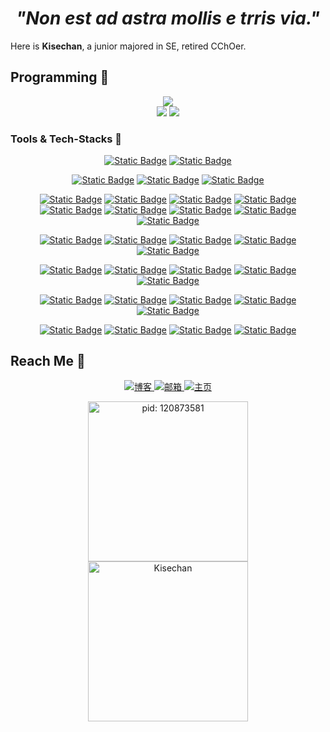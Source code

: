 <h1 align="center"><i>"Non est ad astra mollis e trris via."</i></h1>

Here is **Kisechan**, a junior majored in SE, retired CChOer.

## Programming :speech_balloon:

<div align="center">
  <img src="https://github-readme-activity-graph.vercel.app/graph?username=Kisechan&theme=minimal">
</div>

<div align="center">
  <img src="https://github-readme-stats.vercel.app/api?username=Kisechan&hide=contribs&count_private=true&show_icons=true&line_height=24&hide_border=true">
  <img src="https://github-readme-stats.vercel.app/api/top-langs/?username=kisechan&hide=html,css&exclude_repo=kisechan.github.io,kisechan,blog-source&layout=compact&hide_border=true">
</div>

### Tools & Tech-Stacks :movie_camera:

<div align="center">

<!-- OS -->

[![Static Badge](https://img.shields.io/badge/Ubuntu-%23E95420?style=flat-square&logo=ubuntu&logoColor=white)](https://ubuntu.com/)
[![Static Badge](https://img.shields.io/badge/Windows-%230854C1?style=flat-square&logoColor=white)](https://www.microsoft.com/zh-cn/windows/)

<!-- LaTeX, Typst and Markdown -->

[![Static Badge](https://img.shields.io/badge/LaTeX-%23008080?style=flat-square&logo=latex&logoColor=white)](https://www.latex-project.org/)
[![Static Badge](https://img.shields.io/badge/Typst-%23239DAD?style=flat-square&logo=typst&logoColor=white)](https://typst.app/)
[![Static Badge](https://img.shields.io/badge/Markdown-%23000000?style=flat-square&logo=markdown&logoColor=white)](https://en.wikipedia.org/wiki/Markdown)

<!-- Programming Languages -->

[![Static Badge](https://img.shields.io/badge/C-%23A8B9CC?style=flat-square&logo=c&logoColor=white)](https://www.c-language.org/)
[![Static Badge](https://img.shields.io/badge/C%2B%2B-%2300599C?style=flat-square&logo=cplusplus&logoColor=white)](https://cplusplus.com/)
[![Static Badge](https://img.shields.io/badge/Python-%233776AB?style=flat-square&logo=python&logoColor=white)](https://www.python.org/)
[![Static Badge](https://img.shields.io/badge/Go-%2300ADD8?style=flat-square&logo=go&logoColor=white)](https://go.dev/)
[![Static Badge](https://img.shields.io/badge/Java-%23f89820?style=flat-square&logo=coffeescript&logoColor=white)](https://www.java.com/zh-CN/)
[![Static Badge](https://img.shields.io/badge/HTML5-%23E34F26?style=flat-square&logo=html5&logoColor=white)](https://www.w3.org/TR/2011/WD-html5-20110405/index.html)
[![Static Badge](https://img.shields.io/badge/CSS-%23663399?style=flat-square&logo=css&logoColor=white)](https://www.w3.org/Style/CSS/Overview.en.html)
[![Static Badge](https://img.shields.io/badge/JavaScript-%23F7DF1E?style=flat-square&logo=javascript&logoColor=white)](https://www.javascript.com/)
[![Static Badge](https://img.shields.io/badge/TypeScript-%233178C6?style=flat-square&logo=typescript&logoColor=white)](https://www.typescriptlang.org/)

<!-- Frames -->

[![Static Badge](https://img.shields.io/badge/Vue.js-%234FC08D?style=flat-square&logo=vuedotjs&logoColor=white)](https://vuejs.org/)
[![Static Badge](https://img.shields.io/badge/Vite-%23646CFF?style=flat-square&logo=vite&logoColor=white)](https://cn.vite.dev/)
[![Static Badge](https://img.shields.io/badge/Node.js-%235FA04E?style=flat-square&logo=nodedotjs&logoColor=white)](https://nodejs.org/zh-cn)
[![Static Badge](https://img.shields.io/badge/Electron-%2347848F?style=flat-square&logo=electron&logoColor=white)](https://www.electronjs.org/zh/)
[![Static Badge](https://img.shields.io/badge/Hexo-%230E83CD?style=flat-square&logo=hexo&logoColor=white)](https://hexo.io/zh-cn/)

[![Static Badge](https://img.shields.io/badge/PyTorch-%23EE4C2C?style=flat-square&logo=pytorch&logoColor=white)](https://pytorch.org/)
[![Static Badge](https://img.shields.io/badge/Anaconda-%2344A833?style=flat-square&logo=anaconda&logoColor=white)](https://www.anaconda.com/)
[![Static Badge](https://img.shields.io/badge/MySQL-%234479A1?style=flat-square&logo=mysql&logoColor=white)](https://www.mysql.com/)
[![Static Badge](https://img.shields.io/badge/SQLite-%23003B57?style=flat-square&logo=sqlite&logoColor=white)](https://sqlite.org/)
[![Static Badge](https://img.shields.io/badge/Redis-%23FF4438?style=flat-square&logo=redis&logoColor=white)](https://redis.io/)

<!-- IDEs and Tools -->

[![Static Badge](https://img.shields.io/badge/Git-%23F05032?style=flat-square&logo=git&logoColor=white)](https://git-scm.com/)
[![Static Badge](https://img.shields.io/badge/Bash-%234EAA25?style=flat-square&logo=gnubash&logoColor=white)](https://www.gnu.org/software/bash/)
[![Static Badge](https://img.shields.io/badge/Chrome-%234285F4?style=flat-square&logo=googlechrome&logoColor=white)](https://www.google.com/intl/zh-CN/chrome/)
[![Static Badge](https://img.shields.io/badge/Postman-%23FF6C37?style=flat-square&logo=postman&logoColor=white)](https://www.postman.com/)
[![Static Badge](https://img.shields.io/badge/Termius-%23000000?style=flat-square&logo=termius&logoColor=white)](https://termius.com/)


[![Static Badge](https://img.shields.io/badge/VSCode-%232F80ED?style=flat-square&logo=vscodium&logoColor=white)](https://code.visualstudio.com/)
[![Static Badge](https://img.shields.io/badge/CLion-%23000000?style=flat-square&logo=clion&logoColor=white)](https://www.jetbrains.com/clion/)
[![Static Badge](https://img.shields.io/badge/IntelliJ_IDEA-%23000000?style=flat-square&logo=intellijidea&logoColor=white)](https://www.jetbrains.com/idea/)
[![Static Badge](https://img.shields.io/badge/PyCharm-%23000000?style=flat-square&logo=pycharm&logoColor=white)](https://www.jetbrains.com/pycharm/)

</div>

## Reach Me :loudspeaker:

<p align="center">
  <a href="https://blog.kisechan.space/">
    <img src="https://img.shields.io/badge/Blog-%E5%8D%9A%E5%AE%A2-23FFA500?logo=rss&logoColor=%23FFA500" alt="博客"/>
  </a>
  <a href="mailto:admin@kisechan.space">
    <img src="https://img.shields.io/badge/Email-%E9%82%AE%E7%AE%B1-EA4335?logo=maildotru&logoColor=%23005FF9&labelColor=white" alt="邮箱"/>
  </a>
  <a href="https://www.kisechan.space/">
    <img src="https://img.shields.io/badge/Mainpage-%E4%B8%BB%E9%A1%B5-0A66C2?logo=codementor&logoColor=%23003648&labelColor=%235AC4EE" alt="主页"/>
  </a>
</p>

<div align="center">
  <img src="https://images.kisechan.space/github-head.png" style="width: 256px;" alt="pid: 120873581">
</div>

<div align="center">
  <img src="https://count.getloli.com/@Kisechan?name=Kisechan&theme=miku&padding=7&offset=0&align=top&scale=1&pixelated=1&darkmode=auto" style="width: 256px;" alt="Kisechan" />
</div>